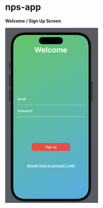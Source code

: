 # nps-app

**Welcome / Sign Up Screen**

<img src="welcomescreen.png" alt="Welcome / Sign Up Screen" width="300"/>